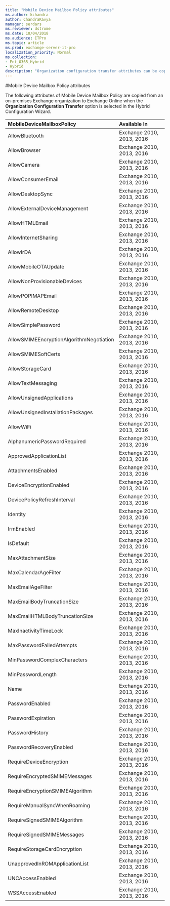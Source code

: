 ```yaml
---
title: "Mobile Device Mailbox Policy attributes"
ms.author: kchandra
author: ChandraKavya
manager: serdars
ms.reviewer: dstrome
ms.date: 10/04/2018
ms.audience: ITPro
ms.topic: article
ms.prod: exchange-server-it-pro
localization_priority: Normal
ms.collection:
- Ent_O365_Hybrid
- Hybrid
description: "Organization configuration transfer attributes can be copied by the Hybrid Configuration Wizard from your on-premises organization to Exchange Online to help simplify your hybrid deployment"
---
```


#Mobile Device Mailbox Policy attributes

 The following attributes of Mobile Device Mailbox Policy are copied from an on-premises Exchange organization to Exchange Online when the **Organization Configuration Transfer** option is selected in the Hybrid Configuration Wizard.

|**MobileDeviceMailboxPolicy**  |**Available In**  |
|:-----|:-----|
| AllowBluetooth   | Exchange 2010, 2013, 2016   |
| AllowBrowser   | Exchange 2010, 2013, 2016   |
| AllowCamera   | Exchange 2010, 2013, 2016   |
| AllowConsumerEmail   | Exchange 2010, 2013, 2016   |
| AllowDesktopSync   | Exchange 2010, 2013, 2016   |
| AllowExternalDeviceManagement   | Exchange 2010, 2013, 2016   |
| AllowHTMLEmail   | Exchange 2010, 2013, 2016   |
| AllowInternetSharing   | Exchange 2010, 2013, 2016   |
| AllowIrDA   | Exchange 2010, 2013, 2016   |
| AllowMobileOTAUpdate   | Exchange 2010, 2013, 2016   |
| AllowNonProvisionableDevices   | Exchange 2010, 2013, 2016   |
| AllowPOPIMAPEmail   | Exchange 2010, 2013, 2016   |
| AllowRemoteDesktop   | Exchange 2010, 2013, 2016   |
| AllowSimplePassword   | Exchange 2010, 2013, 2016   |
| AllowSMIMEEncryptionAlgorithmNegotiation   | Exchange 2010, 2013, 2016   |
| AllowSMIMESoftCerts   | Exchange 2010, 2013, 2016   |
| AllowStorageCard   | Exchange 2010, 2013, 2016   |
| AllowTextMessaging   | Exchange 2010, 2013, 2016   |
| AllowUnsignedApplications   | Exchange 2010, 2013, 2016   |
| AllowUnsignedInstallationPackages   | Exchange 2010, 2013, 2016   |
| AllowWiFi   | Exchange 2010, 2013, 2016   |
| AlphanumericPasswordRequired   | Exchange 2010, 2013, 2016   |
| ApprovedApplicationList   | Exchange 2010, 2013, 2016   |
| AttachmentsEnabled   | Exchange 2010, 2013, 2016   |
| DeviceEncryptionEnabled   | Exchange 2010, 2013, 2016   |
| DevicePolicyRefreshInterval   | Exchange 2010, 2013, 2016   |
| Identity   | Exchange 2010, 2013, 2016   |
| IrmEnabled   | Exchange 2010, 2013, 2016   |
| IsDefault   | Exchange 2010, 2013, 2016   |
| MaxAttachmentSize   | Exchange 2010, 2013, 2016   |
| MaxCalendarAgeFilter   | Exchange 2010, 2013, 2016   |
| MaxEmailAgeFilter   | Exchange 2010, 2013, 2016   |
| MaxEmailBodyTruncationSize   | Exchange 2010, 2013, 2016   |
| MaxEmailHTMLBodyTruncationSize   | Exchange 2010, 2013, 2016   |
| MaxInactivityTimeLock   | Exchange 2010, 2013, 2016   |
| MaxPasswordFailedAttempts   | Exchange 2010, 2013, 2016   |
| MinPasswordComplexCharacters   | Exchange 2010, 2013, 2016   |
| MinPasswordLength   | Exchange 2010, 2013, 2016   |
| Name   | Exchange 2010, 2013, 2016   |
| PasswordEnabled   | Exchange 2010, 2013, 2016   |
| PasswordExpiration   | Exchange 2010, 2013, 2016   |
| PasswordHistory   | Exchange 2010, 2013, 2016   |
| PasswordRecoveryEnabled   | Exchange 2010, 2013, 2016   |
| RequireDeviceEncryption   | Exchange 2010, 2013, 2016   |
| RequireEncryptedSMIMEMessages   | Exchange 2010, 2013, 2016   |
| RequireEncryptionSMIMEAlgorithm   | Exchange 2010, 2013, 2016   |
| RequireManualSyncWhenRoaming   | Exchange 2010, 2013, 2016   |
| RequireSignedSMIMEAlgorithm   | Exchange 2010, 2013, 2016   |
| RequireSignedSMIMEMessages   | Exchange 2010, 2013, 2016   |
| RequireStorageCardEncryption   | Exchange 2010, 2013, 2016   |
| UnapprovedInROMApplicationList   | Exchange 2010, 2013, 2016   |
| UNCAccessEnabled   | Exchange 2010, 2013, 2016   |
| WSSAccessEnabled   | Exchange 2010, 2013, 2016   |
